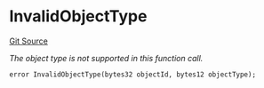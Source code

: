 # InvalidObjectType
[Git Source](https://github.com/nayms/contracts-v3/blob/0aa70a4d39a9875c02cd43cc38c09012f52d800e/src/shared/CustomErrors.sol)

*The object type is not supported in this function call.*


```solidity
error InvalidObjectType(bytes32 objectId, bytes12 objectType);
```

